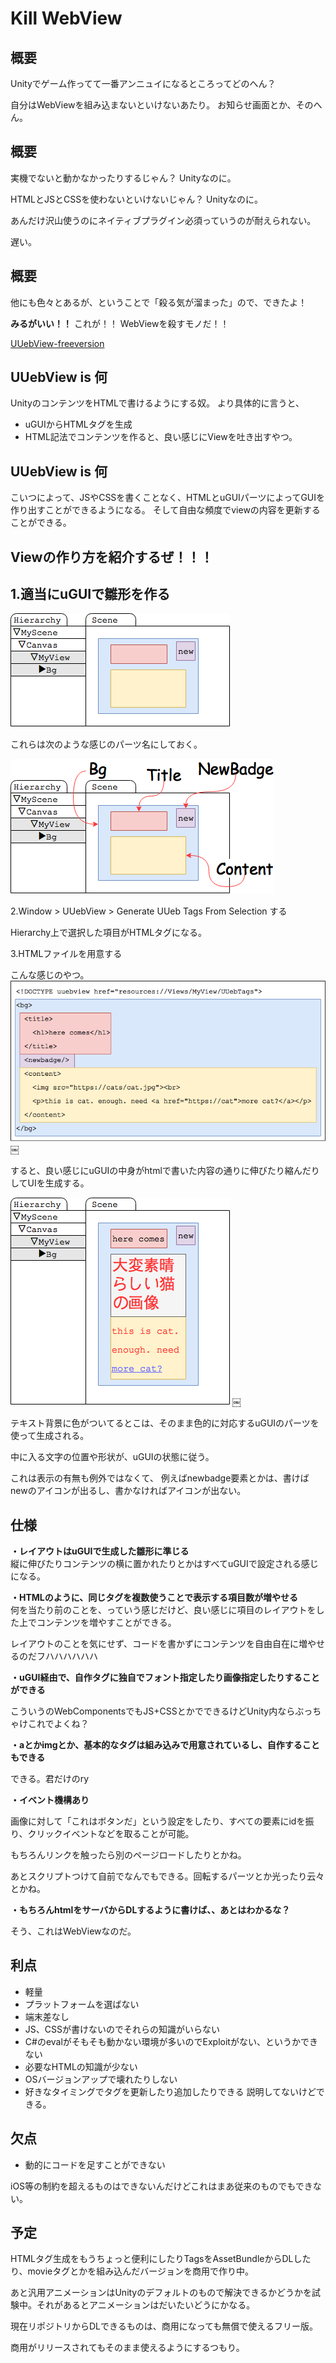 # Kill WebView

## 概要
Unityでゲーム作ってて一番アンニュイになるところってどのへん？

自分はWebViewを組み込まないといけないあたり。
お知らせ画面とか、そのへん。


## 概要
実機でないと動かなかったりするじゃん？
Unityなのに。
	
HTMLとJSとCSSを使わないといけないじゃん？
Unityなのに。

あんだけ沢山使うのにネイティブプラグイン必須っていうのが耐えられない。

遅い。

## 概要
他にも色々とあるが、ということで「殺る気が溜まった」ので、できたよ！ 

	
**みるがいい！！**
これが！！ WebViewを殺すモノだ！！

[UUebView-freeversion](https://github.com/sassembla/UUebView-freeversion)


## UUebView is 何
UnityのコンテンツをHTMLで書けるようにする奴。
より具体的に言うと、

* uGUIからHTMLタグを生成
* HTML記法でコンテンツを作ると、良い感じにViewを吐き出すやつ。

## UUebView is 何
こいつによって、JSやCSSを書くことなく、HTMLとuGUIパーツによってGUIを作り出すことができるようになる。
そして自由な頻度でviewの内容を更新することができる。


## Viewの作り方を紹介するぜ！！！


## 1.適当にuGUIで雛形を作る

![fig1](./doc/UUebView.png)


これらは次のような感じのパーツ名にしておく。

![fig2](./doc/UUebView2.png)

2.Window > UUebView > Generate UUeb Tags From Selection する

Hierarchy上で選択した項目がHTMLタグになる。


3.HTMLファイルを用意する

こんな感じのやつ。
![fig3](./doc/UUebView3.png)
	￼

すると、良い感じにuGUIの中身がhtmlで書いた内容の通りに伸びたり縮んだりしてUIを生成する。

![fig4](./doc/UUebView4.png)
	￼

テキスト背景に色がついてるとこは、そのまま色的に対応するuGUIのパーツを使って生成される。

中に入る文字の位置や形状が、uGUIの状態に従う。

これは表示の有無も例外ではなくて、
例えばnewbadge要素とかは、書けばnewのアイコンが出るし、書かなければアイコンが出ない。


## 仕様
**・レイアウトはuGUIで生成した雛形に準じる**  
縦に伸びたりコンテンツの横に置かれたりとかはすべてuGUIで設定される感じになる。
	
**・HTMLのように、同じタグを複数使うことで表示する項目数が増やせる**  
何を当たり前のことを、っていう感じだけど、良い感じに項目のレイアウトをした上でコンテンツを増やすことができる。

レイアウトのことを気にせず、コードを書かずにコンテンツを自由自在に増やせるのだフハハハハハハ

**・uGUI経由で、自作タグに独自でフォント指定したり画像指定したりすることができる**  

こういうのWebComponentsでもJS+CSSとかでできるけどUnity内ならぶっちゃけこれでよくね？

**・aとかimgとか、基本的なタグは組み込みで用意されているし、自作することもできる**  

できる。君だけのry

**・イベント機構あり**  

画像に対して「これはボタンだ」という設定をしたり、すべての要素にidを振り、クリックイベントなどを取ることが可能。

もちろんリンクを触ったら別のページロードしたりとかね。

あとスクリプトつけて自前でなんでもできる。回転するパーツとか光ったり云々とかね。

**・もちろんhtmlをサーバからDLするように書けば、、あとはわかるな？**  

そう、これはWebViewなのだ。


## 利点
* 軽量
* プラットフォームを選ばない
* 端末差なし
* JS、CSSが書けないのでそれらの知識がいらない
* C#のevalがそもそも動かない環境が多いのでExploitがない、というかできない
* 必要なHTMLの知識が少ない
* OSバージョンアップで壊れたりしない
* 好きなタイミングでタグを更新したり追加したりできる
説明してないけどできる。


## 欠点
* 動的にコードを足すことができない

iOS等の制約を超えるものはできないんだけどこれはまあ従来のものでもできない。


## 予定

HTMLタグ生成をもうちょっと便利にしたりTagsをAssetBundleからDLしたり、movieタグとかを組み込んだバージョンを商用で作り中。  

あと汎用アニメーションはUnityのデフォルトのもので解決できるかどうかを試験中。それがあるとアニメーションはだいたいどうにかなる。

現在リポジトリからDLできるものは、商用になっても無償で使えるフリー版。

商用がリリースされてもそのまま使えるようにするつもり。



